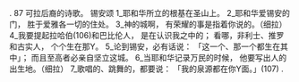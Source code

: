 . 87 
可拉后裔的诗歌。 
锡安颂 
1_耶和华所立的根基在圣山上。 
2_耶和华爱锡安的门， 
胜于爱雅各一切的住处。 
3_神的城啊， 
有荣耀的事是指着你说的。（细拉） 
4_我要提起拉哈伯(106)和巴比伦人， 
是在认识我之中的； 
看哪，非利士、推罗和古实人， 
个个生在那Y。 
5_论到锡安，必有话说： 
「这一个、那一个都生在其中」； 
而且至高者必亲自坚立这城。 
6_当耶和华记录万民的时候， 
他要写出人的出生地。（细拉） 
7_歌唱的、跳舞的，都要说： 
「我的泉源都在你Y面。」(107) 
.